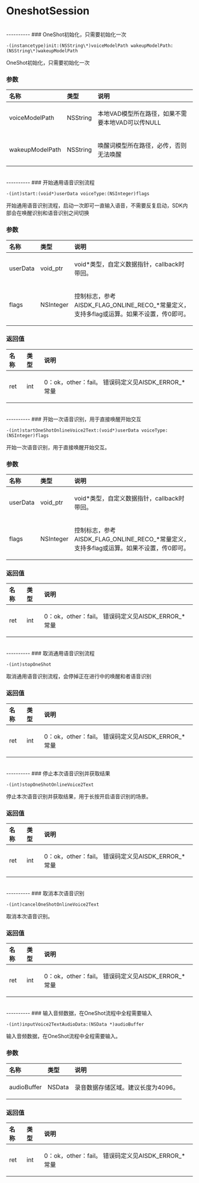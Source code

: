 # OneshotSession

</br>
----------
### OneShot初始化，只需要初始化一次  

  
  <pre><code>-(instancetype)init:(NSString\*)voiceModelPath wakeupModelPath:(NSString\*)wakeupModelPath </code></pre>
  
<p>OneShot初始化，只需要初始化一次</p>

### 参数

| 名称     | 类型       | 说明                           |
|:---------|:-----------|:--------------------------------------|
|  voiceModelPath | NSString | <p>本地VAD模型所在路径，如果不需要本地VAD可以传NULL</p>|
|  wakeupModelPath | NSString | <p>唤醒词模型所在路径，必传，否则无法唤醒</p>|


</br>
----------
### 开始通用语音识别流程

  
  <pre><code>-(int)start:(void*)userData voiceType:(NSInteger)flags </code></pre>
  
<p>开始通用语音识别流程，启动一次即可一直输入语音，不需要反复启动，SDK内部会在唤醒识别和语音识别之间切换</p>


### 参数

| 名称     | 类型       | 说明                           |
|:---------|:-----------|:--------------------------------------|
|  userData | void\_ptr | <p>void\*类型，自定义数据指针，callback时带回。</p>|
|  flags | NSInteger | <p>控制标志，参考AISDK\_FLAG\_ONLINE\_RECO\_\*常量定义，支持多flag或运算。如果不设置，传0即可。</p>|


### 返回值

| 名称     | 类型       | 说明                           |
|:---------|:-----------|:--------------------------------------|
|  ret | int | <p>0：ok，other：fail。 错误码定义见AISDK\_ERROR\_*常量</p>|


</br>
----------
### 开始一次语音识别，用于直接唤醒开始交互  

  
  <pre><code>-(int)startOneShotOnlineVoice2Text:(void*)userData voiceType:(NSInteger)flags </code></pre>
  
<p>开始一次语音识别，用于直接唤醒开始交互。</p>


### 参数

| 名称     | 类型       | 说明                           |
|:---------|:-----------|:--------------------------------------|
|  userData | void\_ptr | <p>void\*类型，自定义数据指针，callback时带回。</p>|
|  flags | NSInteger | <p>控制标志，参考AISDK\_FLAG\_ONLINE\_RECO\_\*常量定义，支持多flag或运算。如果不设置，传0即可。</p>|


### 返回值

| 名称     | 类型       | 说明                           |
|:---------|:-----------|:--------------------------------------|
|  ret | int | <p>0：ok，other：fail。 错误码定义见AISDK\_ERROR\_*常量</p>|


</br>
----------
### 取消通用语音识别流程

  
  <pre><code>-(int)stopOneShot </code></pre>
  
<p>取消通用语音识别流程，会停掉正在进行中的唤醒和者语音识别</p>


### 返回值

| 名称     | 类型       | 说明                           |
|:---------|:-----------|:--------------------------------------|
|  ret | int | <p>0：ok，other：fail。 错误码定义见AISDK\_ERROR\_*常量</p>|


</br>
----------
### 停止本次语音识别并获取结果 

  
  <pre><code>-(int)stopOneShotOnlineVoice2Text </code></pre>
  
<p>停止本次语音识别并获取结果，用于长按开启语音识别的场景。</p>


### 返回值

| 名称     | 类型       | 说明                           |
|:---------|:-----------|:--------------------------------------|
|  ret | int | <p>0：ok，other：fail。 错误码定义见AISDK\_ERROR\_*常量</p>|


</br>
----------
### 取消本次语音识别 

  
  <pre><code>-(int)cancelOneShotOnlineVoice2Text </code></pre>
  
<p>取消本次语音识别。</p>

### 返回值

| 名称     | 类型       | 说明                           |
|:---------|:-----------|:--------------------------------------|
|  ret | int | <p>0：ok，other：fail。 错误码定义见AISDK\_ERROR\_*常量</p>|


</br>
----------
### 输入音频数据，在OneShot流程中全程需要输入  

  
  <pre><code>-(int)inputVoice2TextAudioData:(NSData *)audioBuffer </code></pre>
  
<p>输入音频数据，在OneShot流程中全程需要输入。</p>


### 参数

| 名称     | 类型       | 说明                           |
|:---------|:-----------|:--------------------------------------|
|  audioBuffer | NSData | <p>录音数据存储区域。建议长度为4096。</p>|


### 返回值

| 名称     | 类型       | 说明                           |
|:---------|:-----------|:--------------------------------------|
|  ret | int | <p>0：ok，other：fail。 错误码定义见AISDK\_ERROR\_*常量</p>|